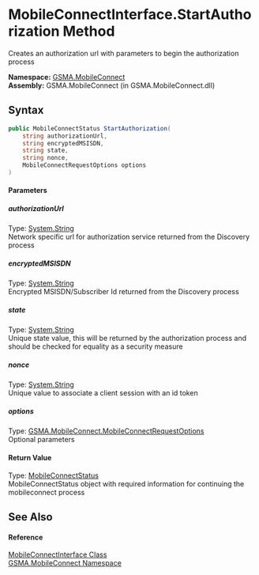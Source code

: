 MobileConnectInterface.StartAuthorization Method
================================================
Creates an authorization url with parameters to begin the authorization process

**Namespace:** [GSMA.MobileConnect][1]  
**Assembly:** GSMA.MobileConnect (in GSMA.MobileConnect.dll)

Syntax
------

```csharp
public MobileConnectStatus StartAuthorization(
	string authorizationUrl,
	string encryptedMSISDN,
	string state,
	string nonce,
	MobileConnectRequestOptions options
)
```

#### Parameters

##### *authorizationUrl*
Type: [System.String][2]  
Network specific url for authorization service returned from the Discovery process

##### *encryptedMSISDN*
Type: [System.String][2]  
Encrypted MSISDN/Subscriber Id returned from the Discovery process

##### *state*
Type: [System.String][2]  
Unique state value, this will be returned by the authorization process and should be checked for equality as a security measure

##### *nonce*
Type: [System.String][2]  
Unique value to associate a client session with an id token

##### *options*
Type: [GSMA.MobileConnect.MobileConnectRequestOptions][3]  
Optional parameters

#### Return Value
Type: [MobileConnectStatus][4]  
MobileConnectStatus object with required information for continuing the mobileconnect process

See Also
--------

#### Reference
[MobileConnectInterface Class][5]  
[GSMA.MobileConnect Namespace][1]  

[1]: ../README.md
[2]: http://msdn.microsoft.com/en-us/library/s1wwdcbf
[3]: ../MobileConnectRequestOptions/README.md
[4]: ../MobileConnectStatus/README.md
[5]: README.md
[6]: ../../_icons/Help.png